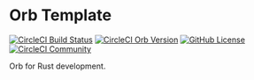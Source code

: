 # Orb Template

[![CircleCI Build Status](https://circleci.com/gh/shadesmar/utility-orbs.svg?style=shield "CircleCI Build Status")](https://circleci.com/gh/shadesmar/utility-orbs) [![CircleCI Orb Version](https://badges.circleci.com/orbs/<namespace>/<orb-name>.svg)](https://circleci.com/developer/orbs/orb/<namespace>/<orb-name>) [![GitHub License](https://img.shields.io/badge/license-MIT-lightgrey.svg)](https://raw.githubusercontent.com/<organization>/<project-name>/master/LICENSE) [![CircleCI Community](https://img.shields.io/badge/community-CircleCI%20Discuss-343434.svg)](https://discuss.circleci.com/c/ecosystem/orbs)

Orb for Rust development.

